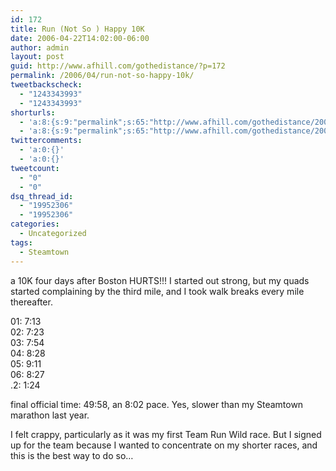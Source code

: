 ```yaml
---
id: 172
title: Run (Not So ) Happy 10K
date: 2006-04-22T14:02:00-06:00
author: admin
layout: post
guid: http://www.afhill.com/gothedistance/?p=172
permalink: /2006/04/run-not-so-happy-10k/
tweetbackscheck:
  - "1243343993"
  - "1243343993"
shorturls:
  - 'a:8:{s:9:"permalink";s:65:"http://www.afhill.com/gothedistance/2006/04/run-not-so-happy-10k/";s:7:"tinyurl";s:25:"http://tinyurl.com/dgcu4d";s:4:"isgd";s:17:"http://is.gd/hmUS";s:5:"bitly";s:18:"http://bit.ly/aJKz";s:5:"snipr";s:22:"http://snipr.com/at3jo";s:5:"snurl";s:22:"http://snurl.com/at3jo";s:7:"snipurl";s:24:"http://snipurl.com/at3jo";s:4:"trim";s:17:"http://tr.im/d03f";}'
  - 'a:8:{s:9:"permalink";s:65:"http://www.afhill.com/gothedistance/2006/04/run-not-so-happy-10k/";s:7:"tinyurl";s:25:"http://tinyurl.com/dgcu4d";s:4:"isgd";s:17:"http://is.gd/hmUS";s:5:"bitly";s:18:"http://bit.ly/aJKz";s:5:"snipr";s:22:"http://snipr.com/at3jo";s:5:"snurl";s:22:"http://snurl.com/at3jo";s:7:"snipurl";s:24:"http://snipurl.com/at3jo";s:4:"trim";s:17:"http://tr.im/d03f";}'
twittercomments:
  - 'a:0:{}'
  - 'a:0:{}'
tweetcount:
  - "0"
  - "0"
dsq_thread_id:
  - "19952306"
  - "19952306"
categories:
  - Uncategorized
tags:
  - Steamtown
---
```

a 10K four days after Boston HURTS!!! I started out strong, but my quads started complaining by the third mile, and I took walk breaks every mile thereafter.

01: 7:13  
02: 7:23  
03: 7:54  
04: 8:28  
05: 9:11  
06: 8:27  
.2: 1:24

final official time: 49:58, an 8:02 pace. Yes, slower than my Steamtown marathon last year. 

I felt crappy, particularly as it was my first Team Run Wild race. But I signed up for the team because I wanted to concentrate on my shorter races, and this is the best way to do so&#8230;